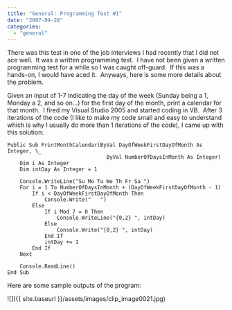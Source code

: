 ```yaml
---
title: "General: Programming Test #1"
date: "2007-04-28"
categories: 
  - "general"
---
```


There was this test in one of the job interviews I had recently that I did not ace well.  It was a written programming test.  I have not been given a written programming test for a while so I was caught off-guard.  If this was a hands-on, I would have aced it.  Anyways, here is some more details about the problem.

Given an input of 1-7 indicating the day of the week (Sunday being a 1, Monday a 2, and so on...) for the first day of the month, print a calendar for that month.  I fired my Visual Studio 2005 and started coding in VB.  After 3 iterations of the code (I like to make my code small and easy to understand which is why I usually do more than 1 iterations of the code), I came up with this solution:

    Public Sub PrintMonthCalendar(ByVal DayOfWeekFirstDayOfMonth As Integer, \_
                                    ByVal NumberOfDaysInMonth As Integer)
        Dim i As Integer
        Dim intDay As Integer = 1

        Console.WriteLine("Su Mo Tu We Th Fr Sa ")
        For i = 1 To NumberOfDaysInMonth + (DayOfWeekFirstDayOfMonth - 1)
            If i < DayOfWeekFirstDayOfMonth Then
                Console.Write("   ")
            Else
                If i Mod 7 = 0 Then
                    Console.WriteLine("{0,2} ", intDay)
                Else
                    Console.Write("{0,2} ", intDay)
                End If
                intDay += 1
            End If
        Next

        Console.ReadLine()
    End Sub

Here are some sample outputs of the program:

![]({{ site.baseurl }}/assets/images/clip_image0021.jpg)


